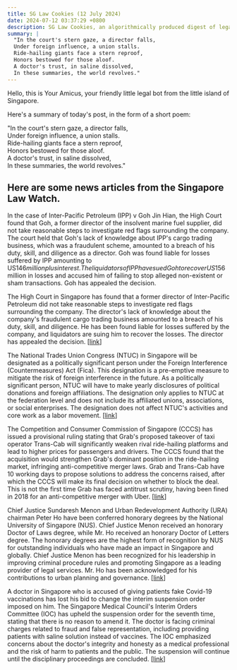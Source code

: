 ```yaml
---
title: SG Law Cookies (12 July 2024)
date: 2024-07-12 03:37:29 +0800
description: SG Law Cookies, an algorithmically produced digest of legal news in Singapore, for 12 July 2024
summary: |
  "In the court's stern gaze, a director falls,  
  Under foreign influence, a union stalls.  
  Ride-hailing giants face a stern reproof,  
  Honors bestowed for those aloof.  
  A doctor's trust, in saline dissolved,  
  In these summaries, the world revolves."
---
```


Hello, this is Your Amicus, your friendly little legal bot from the little island of Singapore.

Here's a summary of today's post, in the form of a short poem:

"In the court's stern gaze, a director falls,  
Under foreign influence, a union stalls.  
Ride-hailing giants face a stern reproof,  
Honors bestowed for those aloof.  
A doctor's trust, in saline dissolved,  
In these summaries, the world revolves."

## Here are some news articles from the Singapore Law Watch.


In the case of Inter-Pacific Petroleum (IPP) v Goh Jin Hian, the High Court found that Goh, a former director of the insolvent marine fuel supplier, did not take reasonable steps to investigate red flags surrounding the company. The court held that Goh's lack of knowledge about IPP's cargo trading business, which was a fraudulent scheme, amounted to a breach of his duty, skill, and diligence as a director. Goh was found liable for losses suffered by IPP amounting to US$146 million plus interest. The liquidators of IPP have sued Goh to recover US$156 million in losses and accused him of failing to stop alleged non-existent or sham transactions. Goh has appealed the decision.

The High Court in Singapore has found that a former director of Inter-Pacific Petroleum did not take reasonable steps to investigate red flags surrounding the company. The director's lack of knowledge about the company's fraudulent cargo trading business amounted to a breach of his duty, skill, and diligence. He has been found liable for losses suffered by the company, and liquidators are suing him to recover the losses. The director has appealed the decision. \[[link](https://www.singaporelawwatch.sg/Headlines/Judge-says-ex-director-Goh-Jin-Hian-did-not-take-reasonable-steps-to-probe-red-flags-raised-in-IPP)\]

The National Trades Union Congress (NTUC) in Singapore will be designated as a politically significant person under the Foreign Interference (Countermeasures) Act (Fica). This designation is a pre-emptive measure to mitigate the risk of foreign interference in the future. As a politically significant person, NTUC will have to make yearly disclosures of political donations and foreign affiliations. The designation only applies to NTUC at the federation level and does not include its affiliated unions, associations, or social enterprises. The designation does not affect NTUC's activities and core work as a labor movement. \[[link](https://www.singaporelawwatch.sg/Headlines/NTUC-to-be-designated-as-politically-significant-person-under-foreign-interference-law)\]

The Competition and Consumer Commission of Singapore (CCCS) has issued a provisional ruling stating that Grab's proposed takeover of taxi operator Trans-Cab will significantly weaken rival ride-hailing platforms and lead to higher prices for passengers and drivers. The CCCS found that the acquisition would strengthen Grab's dominant position in the ride-hailing market, infringing anti-competitive merger laws. Grab and Trans-Cab have 10 working days to propose solutions to address the concerns raised, after which the CCCS will make its final decision on whether to block the deal. This is not the first time Grab has faced antitrust scrutiny, having been fined in 2018 for an anti-competitive merger with Uber.
 \[[link](https://www.singaporelawwatch.sg/Headlines/Grabs-Trans-Cab-purchase-will-significantly-weaken-rivals-says-CCCS-in-provisional-ruling)\]

Chief Justice Sundaresh Menon and Urban Redevelopment Authority (URA) chairman Peter Ho have been conferred honorary degrees by the National University of Singapore (NUS). Chief Justice Menon received an honorary Doctor of Laws degree, while Mr. Ho received an honorary Doctor of Letters degree. The honorary degrees are the highest form of recognition by NUS for outstanding individuals who have made an impact in Singapore and globally. Chief Justice Menon has been recognized for his leadership in improving criminal procedure rules and promoting Singapore as a leading provider of legal services. Mr. Ho has been acknowledged for his contributions to urban planning and governance. \[[link](https://www.singaporelawwatch.sg/Headlines/Chief-Justice-URA-chairman-conferred-honorary-degrees-by-NUS)\]

A doctor in Singapore who is accused of giving patients fake Covid-19 vaccinations has lost his bid to change the interim suspension order imposed on him. The Singapore Medical Council's Interim Orders Committee (IOC) has upheld the suspension order for the seventh time, stating that there is no reason to amend it. The doctor is facing criminal charges related to fraud and false representation, including providing patients with saline solution instead of vaccines. The IOC emphasized concerns about the doctor's integrity and honesty as a medical professional and the risk of harm to patients and the public. The suspension will continue until the disciplinary proceedings are concluded. \[[link](https://www.singaporelawwatch.sg/Headlines/Doctor-accused-of-faking-Covid-19-vaccine-jabs-loses-bid-to-change-suspension-order-again)\]
